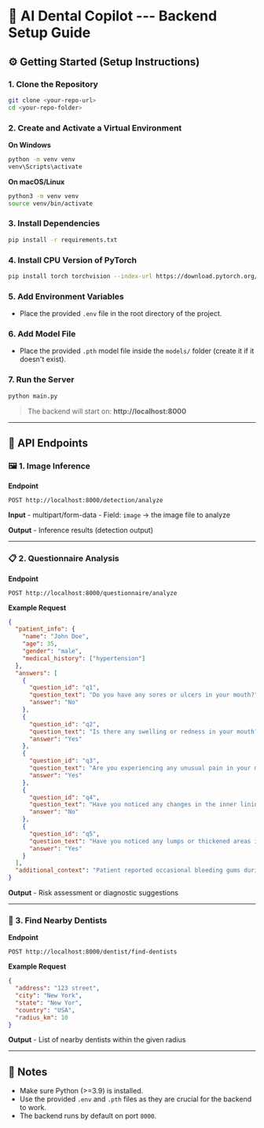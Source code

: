 # 🦷 AI Dental Copilot --- Backend Setup Guide

## ⚙️ Getting Started (Setup Instructions)

### 1. Clone the Repository

```bash
git clone <your-repo-url>
cd <your-repo-folder>
```

### 2. Create and Activate a Virtual Environment

**On Windows**

```bash
python -m venv venv
venv\Scripts\activate
```

**On macOS/Linux**

```bash
python3 -m venv venv
source venv/bin/activate
```

### 3. Install Dependencies

```bash
pip install -r requirements.txt
```

### 4. Install CPU Version of PyTorch

```bash
pip install torch torchvision --index-url https://download.pytorch.org/whl/cpu
```

### 5. Add Environment Variables

- Place the provided `.env` file in the root directory of the project.

### 6. Add Model File

- Place the provided `.pth` model file inside the `models/` folder
  (create it if it doesn't exist).

### 7. Run the Server

```bash
python main.py
```

> The backend will start on: **http://localhost:8000**

---

## 🚀 API Endpoints

### 🖼️ 1. Image Inference

**Endpoint**

    POST http://localhost:8000/detection/analyze

**Input** - multipart/form-data - Field: `image` → the image file to
analyze

**Output** - Inference results (detection output)

---

### 📋 2. Questionnaire Analysis

**Endpoint**

    POST http://localhost:8000/questionnaire/analyze

**Example Request**

```json
{
  "patient_info": {
    "name": "John Doe",
    "age": 35,
    "gender": "male",
    "medical_history": ["hypertension"]
  },
  "answers": [
    {
      "question_id": "q1",
      "question_text": "Do you have any sores or ulcers in your mouth?",
      "answer": "No"
    },
    {
      "question_id": "q2",
      "question_text": "Is there any swelling or redness in your mouth?",
      "answer": "Yes"
    },
    {
      "question_id": "q3",
      "question_text": "Are you experiencing any unusual pain in your mouth?",
      "answer": "Yes"
    },
    {
      "question_id": "q4",
      "question_text": "Have you noticed any changes in the inner lining of your mouth recently?",
      "answer": "No"
    },
    {
      "question_id": "q5",
      "question_text": "Have you noticed any lumps or thickened areas in your mouth or neck?",
      "answer": "Yes"
    }
  ],
  "additional_context": "Patient reported occasional bleeding gums during brushing."
}
```

**Output** - Risk assessment or diagnostic suggestions

---

### 🦷 3. Find Nearby Dentists

**Endpoint**

    POST http://localhost:8000/dentist/find-dentists

**Example Request**

```json
{
  "address": "123 street",
  "city": "New York",
  "state": "New Yor",
  "country": "USA",
  "radius_km": 10
}
```

**Output** - List of nearby dentists within the given radius

---

## 📝 Notes

- Make sure Python (\>=3.9) is installed.
- Use the provided `.env` and `.pth` files as they are crucial for the
  backend to work.
- The backend runs by default on port `8000`.
